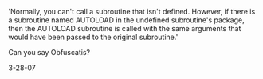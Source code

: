 'Normally, you can't call a subroutine that isn't defined. However, if there is a subroutine named AUTOLOAD in the undefined subroutine's package, then the AUTOLOAD subroutine is called with the same arguments that would have been passed to the original subroutine.' 

Can you say Obfuscatis?

3-28-07
